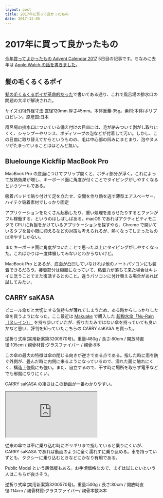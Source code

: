 ```yaml
---
layout: post
title: 2017年に買って良かったもの
date: 2017-12-05
---
```


# 2017年に買って良かったもの

[今年買ってよかったもの Advent Calendar 2017](https://adventar.org/calendars/2240) 5日目の記事です。ちなみに去年は [Apple Watch の話を書きました](/posts/2016/apple-watch-series-2.html)。

## 髪の毛くるくるポイ

[髪の毛くるくるポイが革命的だった](/posts/2017/hair-kurukuru-poi.html)で書いてある通り、これで風呂場の排水口の問題の大半が解決された。

<affiliate-link
  src="https://images-na.ssl-images-amazon.com/images/I/81q-bt0I%2B0L._SX425_.jpg"
  href="https://www.amazon.co.jp/dp/B009PDG7UK/"
  tag="1000ch-22"
  title="髪の毛くるくるポイ 新型Cタイプ(ユニットバス用)">
  サイズ:(約)外径寸法 直径120mm 厚さ45mm。本体重量:35g。素材:本体/ポリプロピレン。原産国:日本
</affiliate-link>

風呂場の排水口についている備え付けの目皿には、毛が絡みついて剥がし取りにくく、シャンプーやリンス、ボディソープの泡などが付着して汚い。しかし、この目皿に取り替えてからというものの、毛は中心部の凹みにまとまり、泡やヌメリがたまっていることはほとんど無い。

## Bluelounge Kickflip MacBook Pro

MacBook Pro の底面につけてフリップ開くと、ボディ部分が浮く。これによって放熱効果が増し、キーボード面に角度が付くことでタイピングがしやすくなるというツールである。

<affiliate-link
  src="https://images-na.ssl-images-amazon.com/images/I/51DTSbVR5BL._SX654_.jpg"
  href="https://www.amazon.co.jp/dp/B00LGLAFIO/"
  tag="1000ch-22"
  title="Bluelounge Kickflip MacBook Pro ( 15-inch, Late 2016, Touch Bar 対応 ) 用フリップスタンド 15インチ ブラック">
  吸着パッドで貼り付けて足を立たせ、空間を作り熱を逃す薄型エアスペーサー。ハイテク吸着素材でしっかり固定
</affiliate-link>

アプリケーションをたくさん起動したり、重い処理を走らせたりするとファンがフル稼働する、というのはしばしばある。macOS であればアクティビティモニタで CPU に負担をかけているアプリケーションを探すやら、Chrome で開いているタブを最小限に抑えるなどの対策も考えられるが、熱くなってしまったものは冷やすしかない。

またキーボード面に角度がついたことで思った以上にタイピングがしやすくなった。こればかりは一度体験してみないとわからないけど。

MacBook Pro とあるが、底面が凸凹していなければ他のノートパソコンにも装着できるだろう。接着部分は樹脂になっていて、粘着力が落ちて来た場合はキレイに洗うことでまた復活するとのこと。違うパソコンに付け替える場合があれば試してみたい。　

## CARRY saKASA

ビニール傘だと大切にする気持ちが薄れてしまうため、ある時からしっかりした傘を買うようになった。ここ最近は [Makuake](https://www.makuake.com/) で購入した [超撥水傘「Nu-Rain（ヌレイン）」](/posts/2016/nu-rain.html) を持ち歩いていたが、折りたたみではない傘を持っていても良いかなと思い、評判を知っていたこちらの CARRY saKASA を買った。

<affiliate-link
  src="https://images-na.ssl-images-amazon.com/images/I/8165ATdiNpL._SX654_.jpg"
  href="https://www.amazon.co.jp/dp/B01AHH1P7M/"
  tag="1000ch-22"
  title="CARRY saKASA (キャリーサカサ) CityModel 濡れない傘 逆折り式傘 逆さ傘 逆開き傘 UVカット99% テフロン加工 (レッド+ブラック) 革命的な傘">
  逆折り式傘(実用新案第3200570号)。重量:480g / 長さ:80cm / 開放時直径:105cm / 親骨材質:グラスファイバー / 親骨:8本
</affiliate-link>

この傘の最大の特徴は傘の閉じる向きが逆さである点である。指した時に雨を防ぐ外側が、畳んだ時に内側に来るようになっているので、濡れた面に触れにくく、構造上強風にも強い。また、自立するので、干す時に場所を取らず電車などでも邪魔になりにくい。

CARRY saKASA の凄さはこの動画が一番わかりやすい。

<iframe loading="lazy" src="https://www.youtube.com/embed/6QINHrq1vyw?start=180" title="YouTube video player" allow="accelerometer; autoplay; clipboard-write; encrypted-media; gyroscope; picture-in-picture; web-share" allowfullscreen></iframe>

従来の傘では車に乗り込む時にギリギリまで指していると乗りにくいが、CARRY saKASA であれば動画のように全く濡れずに乗り込める。車を持っていずとも、タクシーに乗り込むときなどにかなり有用である。

Public Model という廉価版もある。お手頃価格なので、まずは試したいという人はこちらが良さそう。

<affiliate-link
  src="https://images-na.ssl-images-amazon.com/images/I/81N%2Bu%2B8vfdL._SX654_.jpg"
  href="https://www.amazon.co.jp/dp/B06XT9ZHHB/"
  tag="1000ch-22"
  title="【CARRY saKASA (キャリーサカサ) Public Model (パブリックモデル)】 逆折り式傘 逆さ傘 長傘 逆さま傘 自立式 耐風 (白透明ドット／青布)">
  逆折り式傘(実用新案第3200570号)。重量:500g / 長さ:80cm / 開放時直径:114cm / 親骨材質:グラスファイバー/ 親骨本数:8本
</affiliate-link>
